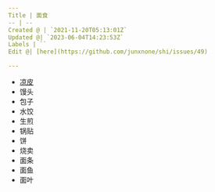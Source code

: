 ```yaml
---
Title | 面食
-- | --
Created @ | `2021-11-20T05:13:01Z`
Updated @| `2023-06-04T14:23:53Z`
Labels | ``
Edit @| [here](https://github.com/junxnone/shi/issues/49)

---
```


- [凉皮](/凉皮)
- 馒头
- 包子
- 水饺
- 生煎
- 锅贴
- 饼
- 烧卖
- 面条
- 面鱼
- 面叶

